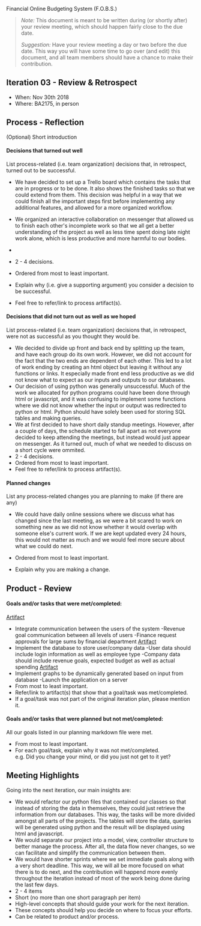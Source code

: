 Financial Online Budgeting System (F.O.B.S.)

 > _Note:_ This document is meant to be written during (or shortly after) your review meeting, which should happen fairly close to the due date.      
 >      
 > _Suggestion:_ Have your review meeting a day or two before the due date. This way you will have some time to go over (and edit) this document, and all team members should have a chance to make their contribution.


## Iteration 03 - Review & Retrospect

 * When: Nov 30th 2018
 * Where: BA2175, in person

## Process - Reflection

(Optional) Short introduction

#### Decisions that turned out well

List process-related (i.e. team organization) decisions that, in retrospect, turned out to be successful.
 * We have decided to set up a Trello board which contains the tasks that are in progress or to be done. It also shows the finished tasks so that we could extend from them. This decision was helpful in a way that we could finish all the important steps first before implementing any additional features, and allowed for a more organized workflow.
 * We organized an interactive collaboration on messenger that allowed us to finish each other's incomplete work so that we all get a better understanding of the project as well as less time spent doing late night work alone, which is less productive and more harmful to our bodies.
 * 

 * 2 - 4 decisions.
 * Ordered from most to least important.
 * Explain why (i.e. give a supporting argument) you consider a decision to be successful.
 * Feel free to refer/link to process artifact(s).

#### Decisions that did not turn out as well as we hoped

List process-related (i.e. team organization) decisions that, in retrospect, were not as successful as you thought they would be.
 * We decided to divide up front and back end by splitting up the team, and have each group do its own work. However, we did not account for the fact that the two ends are dependent of each other. This led to a lot of work ending by creating an html object but leaving it without any functions or links. It especially made front end less productive as we did not know what to expect as our inputs and outputs to our databases.
 * Our decision of using python was generally unsuccessful. Much of the work we allocated for python programs could have been done through html or javascript, and it was confusing to implement some functions where we did not know whether the input or output was redirected to python or html. Python should have solely been used for storing SQL tables and making queries.
 * We at first decided to have short daily standup meetings. However, after a couple of days, the schedule started to fall apart as not everyone decided to keep attending the meetings, but instead would just appear on messenger. As it turned out, much of what we needed to discuss on a short cycle were ommited.
 * 2 - 4 decisions.
 * Ordered from most to least important.
 * Feel free to refer/link to process artifact(s).


#### Planned changes

List any process-related changes you are planning to make (if there are any)
 * We could have daily online sessions where we discuss what has changed since the last meeting, as we were a bit scared to work on something new as we did not know whether it would overlap with someone else's current work. If we are kept updated every 24 hours, this would not matter as much and we would feel more secure about what we could do next.

 * Ordered from most to least important.
 * Explain why you are making a change.


## Product - Review

#### Goals and/or tasks that were met/completed:

[Artifact](app/app.py)
 * Integrate communication between the users of the system
   -Revenue goal communication between all levels of users
   -Finance request approvals for large sums by financial department
 [Artifact](/deliverable/artifact/schema.md)
 * Implement the database to store user/company data
   -User data should include login information as well as employee type
   -Company data should include revenue goals, expected budget as well as actual spending
 [Artifact](/app/static/js/graph.js)
 * Implement graphs to be dynamically generated based on input from database
   -Launch the application on a server
 * From most to least important.
 * Refer/link to artifact(s) that show that a goal/task was met/completed.
 * If a goal/task was not part of the original iteration plan, please mention it.

#### Goals and/or tasks that were planned but not met/completed:
 All our goals listed in our planning markdown file were met.
 * From most to least important.
 * For each goal/task, explain why it was not met/completed.      
   e.g. Did you change your mind, or did you just not get to it yet?

## Meeting Highlights

Going into the next iteration, our main insights are:
 * We would refactor our python files that contained our classes so that instead of storing the data in themselves, they could just retrieve the information from our databases. This way, the tasks will be more divided amongst all parts of the projects. The tables will store the data, queries will be generated using python and the result will be displayed using html and javascript.
 * We would separate our project into a model, view, controller structure to better manage the process. After all, the data flow never changes, so we can facilitate and simplify the communication between them.
 * We would have shorter sprints where we set immediate goals along with a very short deadline. This way, we will all be more focused on what there is to do next, and the contribution will happend more evenly throughout the iteration instead of most of the work being done during the last few days.
 * 2 - 4 items
 * Short (no more than one short paragraph per item)
 * High-level concepts that should guide your work for the next iteration.
 * These concepts should help you decide on where to focus your efforts.
 * Can be related to product and/or process.
